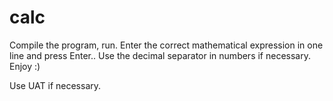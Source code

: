 # calc
Compile the program, run.
Enter the correct mathematical expression in one line and press Enter..
Use the decimal separator in numbers if necessary.
Enjoy :)

Use UAT if necessary.
